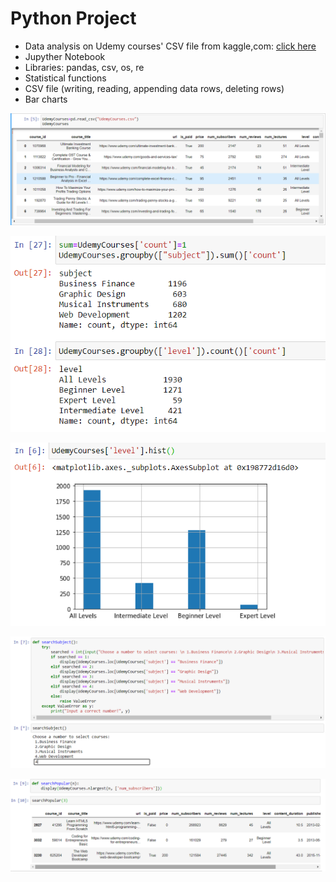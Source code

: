 # Python Project
* Data analysis on Udemy courses' CSV file from kaggle,com: [click here](https://www.kaggle.com/andrewmvd/udemy-coursesfbclid=IwAR2uEGkwMnWc5xe3f_phCR2a5QjSI7AmQWvbghWjAOHKJaNL5adRfYJ0Mtk)
* Jupyther Notebook
* Libraries: pandas, csv, os, re
* Statistical functions
* CSV file (writing, reading, appending data rows, deleting rows)
* Bar charts

![example1](https://github.com/KarolinaLewinska/Project_Python/blob/main/example1.PNG)

![example2](https://github.com/KarolinaLewinska/Project_Python/blob/main/example2.PNG)

![example3](https://github.com/KarolinaLewinska/Project_Python/blob/main/example3.PNG)

![example4](https://github.com/KarolinaLewinska/Project_Python/blob/main/example4.PNG)

![example5](https://github.com/KarolinaLewinska/Project_Python/blob/main/example5.PNG)



